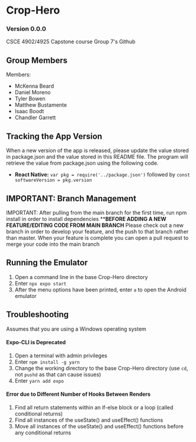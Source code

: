 # Crop-Hero
### Version 0.0.0
CSCE 4902/4925 Capstone course Group 7's Github
## Group Members 
Members: 
  * McKenna Beard
  * Daniel Moreno
  * Tyler Bowen
  * Matthew Bustamente
  * Isaac Boodt
  * Chandler Garrett

## Tracking the App Version
When a new version of the app is released, please update the value stored in package.json and the value stored in this README file. The program will retrieve the value from package.json using the following code.
 * **React Native:** `var pkg = require('../package.json')` followed by `const softwareVersion = pkg.version`

## IMPORTANT: Branch Management
IMPORTANT: After pulling from the main branch for the first time, run npm install in order to install dependencies
**************BEFORE ADDING A NEW FEATURE/EDITING CODE FROM MAIN BRANCH************
Please check out a new branch in order to develop your feature, and the push to that branch rather than master. When your feature is complete you can open a pull request to merge your code into the main branch

## Running the Emulator
 1. Open a command line in the base Crop-Hero directory
 2. Enter `npx expo start`
 3. After the menu options have been printed, enter `a` to open the Android emulator

## Troubleshooting
Assumes that you are using a Windows operating system
#### Expo-CLI is Deprecated
 1. Open a terminal with admin privileges
 2. Enter `npm install -g yarn`
 3. Change the working directory to the base Crop-Hero directory (use `cd`, not `pushd` as that can cause issues)
 4. Enter `yarn add expo`
#### Error due to Different Number of Hooks Between Renders
 1. Find all return statements within an if-else block or a loop (called conditional returns)
 2. Find all instances of the useState() and useEffect() functions
 3. Move all instances of the useState() and useEffect() functions before any conditional returns